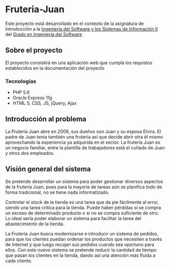 # Fruteria-Juan
Este proyecto está desarrollado en el contexto de la asignatura de Introducción a la  [Ingeniería del Software y los Sistemas de Información II](https://www.us.es/estudiar/que-estudiar/oferta-de-grados/grado-en-ingenieria-informatica-ingenieria-del-software/2050047) del [Grado en Ingeniería del Software](https://www.us.es/estudiar/que-estudiar/oferta-de-grados/grado-en-ingenieria-informatica-ingenieria-del-software)

## Sobre el proyecto
El proyecto consistirá en una aplicación web que cumpla los requistos establecidos en la documentación del proyecto
### Tecnologías
- PHP 5.6
- Oracle Express 11g
- HTML 5, CSS, JS, jQuery, Ajax

## Introducción al problema
La Frutería Juan abre en 2009, sus dueños son Juan y su esposa Elvira. El padre de Juan tenía también una frutería así que
decide abrir otra él mismo aprovechando la experiencia ya adquirida en el sector.
La frutería Juan es un negocio familiar, entre la plantilla de trabajadores está el cuñado
de Juan y otros dos empleados.

## Visión general del sistema
Se pretende desarrollar un sistema para poder gestionar diversos aspectos de la
frutería Juan, pues para la mayoría de tareas aún se planifica todo de forma tradicional,
no se tiene nada informatizado.

Controlar el stock de la tienda es una tarea que da pie fácilmente al error, siendo una
tarea crítica para la tienda. Puede haber pérdidas si se compra un exceso de
determinado producto o si no se compra suficiente de otro. Lo ideal sería poder
elaborar un sistema para facilitar la tarea del abastecimiento de la tienda.

La Frutería Juan busca modernizarse e introducir un sistema de pedidos, para que los
clientes puedan ordenar los productos que necesiten a través de Internet y que luego
recojan sus pedidos cuando sea oportuno para ellos. Con este nuevo sistema se
pretende reducir la cantidad de tiempo que pasan los clientes en la tienda, dando así
una atención más fluida a cada cliente.
